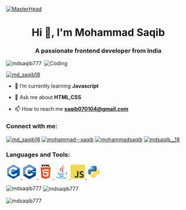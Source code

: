 [![MasterHead](https://user-images.githubusercontent.com/74038190/225813708-98b745f2-7d22-48cf-9150-083f1b00d6c9.gif)](https://Mohammad-Saqib.io)
<h1 align="center">Hi 👋, I'm Mohammad Saqib</h1>
<h3 align="center">A passionate frontend developer from India</h3>
<img align="right" alt="Coding" width="400" src="https://img.freepik.com/free-vector/day-programmer-poster_1308-114405.jpg">

<p align="left"> <img src="https://komarev.com/ghpvc/?username=mdsaqib777&label=Profile%20views&color=0e75b6&style=flat" alt="mdsaqib777" /> </p>

<p align="left"> <a href="https://twitter.com/md_saqib18" target="blank"><img src="https://img.shields.io/twitter/follow/md_saqib18?logo=twitter&style=for-the-badge" alt="md_saqib18" /></a> </p>

- 🌱 I’m currently learning **Javascript**

- 💬 Ask me about **HTML,CSS**

- 📫 How to reach me **saqib070104@gmail.com**

<h3 align="left">Connect with me:</h3>
<p align="left">
<a href="https://twitter.com/md_saqib18" target="blank"><img align="center" src="https://raw.githubusercontent.com/rahuldkjain/github-profile-readme-generator/master/src/images/icons/Social/twitter.svg" alt="md_saqib18" height="30" width="40" /></a>
<a href="https://linkedin.com/in/mohammad--saqib" target="blank"><img align="center" src="https://raw.githubusercontent.com/rahuldkjain/github-profile-readme-generator/master/src/images/icons/Social/linked-in-alt.svg" alt="mohammad--saqib" height="30" width="40" /></a>
<a href="https://fb.com/mohammadsaqib" target="blank"><img align="center" src="https://raw.githubusercontent.com/rahuldkjain/github-profile-readme-generator/master/src/images/icons/Social/facebook.svg" alt="mohammadsaqib" height="30" width="40" /></a>
<a href="https://instagram.com/mdsaqib__18" target="blank"><img align="center" src="https://raw.githubusercontent.com/rahuldkjain/github-profile-readme-generator/master/src/images/icons/Social/instagram.svg" alt="mdsaqib__18" height="30" width="40" /></a>
</p>

<h3 align="left">Languages and Tools:</h3>
<p align="left"> <a href="https://www.cprogramming.com/" target="_blank" rel="noreferrer"> <img src="https://raw.githubusercontent.com/devicons/devicon/master/icons/c/c-original.svg" alt="c" width="40" height="40"/> </a> <a href="https://www.w3schools.com/cpp/" target="_blank" rel="noreferrer"> <img src="https://raw.githubusercontent.com/devicons/devicon/master/icons/cplusplus/cplusplus-original.svg" alt="cplusplus" width="40" height="40"/> </a> <a href="https://www.w3.org/html/" target="_blank" rel="noreferrer"> <img src="https://raw.githubusercontent.com/devicons/devicon/master/icons/html5/html5-original-wordmark.svg" alt="html5" width="40" height="40"/> </a> <a href="https://www.java.com" target="_blank" rel="noreferrer"> <img src="https://raw.githubusercontent.com/devicons/devicon/master/icons/java/java-original.svg" alt="java" width="40" height="40"/> </a> <a href="https://developer.mozilla.org/en-US/docs/Web/JavaScript" target="_blank" rel="noreferrer"> <img src="https://raw.githubusercontent.com/devicons/devicon/master/icons/javascript/javascript-original.svg" alt="javascript" width="40" height="40"/> </a> <a href="https://www.python.org" target="_blank" rel="noreferrer"> <img src="https://raw.githubusercontent.com/devicons/devicon/master/icons/python/python-original.svg" alt="python" width="40" height="40"/> </a> </p>

<p><img align="left" src="https://github-readme-stats.vercel.app/api/top-langs?username=mdsaqib777&show_icons=true&locale=en&layout=compact" alt="mdsaqib777" /></p>

<p>&nbsp;<img align="center" src="https://github-readme-stats.vercel.app/api?username=mdsaqib777&show_icons=true&locale=en" alt="mdsaqib777" /></p>

<p><img align="center" src="https://github-readme-streak-stats.herokuapp.com/?user=mdsaqib777&" alt="mdsaqib777" /></p>
